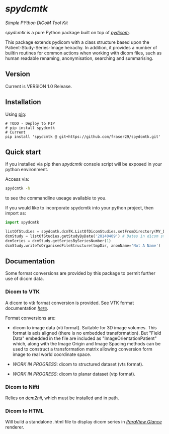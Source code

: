 # *spydcmtk*

*Simple PYthon DiCoM Tool Kit*

*spydcmtk* is a pure Python package built on top of [*pydicom*](https://github.com/pydicom/pydicom).

This package extends pydicom with a class structure based upon the Patient-Study-Series-Image heirachy. In addition, it provides a number of builtin routines for common actions when working with dicom files, such as human readable renaming, anonymisation, searching and summarising. 

## Version

Current is VERSION 1.0 Release. 

## Installation

Using [pip](https://pip.pypa.io/en/stable/):
```
# TODO - Deploy to PIP
# pip install spydcmtk
# Current
pip install 'spydcmtk @ git+https://github.com/fraser29/spydcmtk.git'
```

## Quick start

If you installed via pip then *spydcmtk* console script will be exposed in your python environment. 

Access via:
```bash
spydcmtk -h
```
to see the commandline useage available to you.


If you would like to incorporate spydcmtk into your python project, then import as:
```python
import spydcmtk

listOfStudies = spydcmtk.dcmTK.ListOfDicomStudies.setFromDirectory(MY_DICOM_DIRECTORY)
dcmStudy = listOfStudies.getStudyByDate('20140409') # Dates in dicom standard string format: YYYYMMDD
dcmSeries = dcmStudy.getSeriesBySeriesNumber(1)
dcmStudy.writeToOrganisedFileStructure(tmpDir, anonName='Not A Name')

```



## Documentation

Some format conversions are provided by this package to permit further use of dicom data. 


### Dicom to VTK

A dicom to vtk format conversion is provided. See VTK format documentation [*here*](https://examples.vtk.org/site/VTKFileFormats/). 

Format conversions are: 

- dicom to image data (vti format). Suitable for 3D image volumes. This format is axis aligned (there is no embedded transformation). But "Field Data" embedded in the file are included as "ImageOrientationPatient" which, along with the Image Origin and Image Spacing methods can be used to construct a transformation matrix allowing conversion form image to real world coordinate space. 

- *WORK IN PROGRESS*: dicom to structured dataset (vts format). 

- *WORK IN PROGRESS*: dicom to planar dataset (vtp format). 

### Dicom to Nifti

Relies on [*dcm2nii*](https://people.cas.sc.edu/rorden/mricron/dcm2nii.html), which must be installed and in path.

### Dicom to HTML

Will build a standalone .html file to display dicom series in [*ParaView Glance*](https://www.kitware.com/exporting-paraview-scenes-to-paraview-glance/) renderer. 
